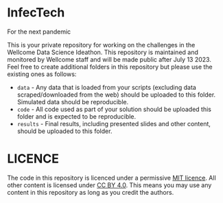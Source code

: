 # InfecTech
For the next pandemic

This is your private repository for working on the challenges in the Wellcome Data Science Ideathon.
This repository is maintained and monitored by Wellcome staff and will be made public after July 13 2023.
Feel free to create additional folders in this repository but please use the existing ones as follows:

* `data` - Any data that is loaded from your scripts (excluding data scraped/downloaded from the web) should be uploaded to this folder. Simulated data should be reproducible.
* `code` - All code used as part of your solution should be uploaded this folder and is expected to be reproducible.
* `results` - Final results, including presented slides and other content, should be uploaded to this folder.

# LICENCE

The code in this repository is licenced under a permissive [MIT licence](https://opensource.org/licenses/MIT). All other content is licensed under [CC BY 4.0](https://creativecommons.org/licenses/by/4.0/). This means you may use any content in this repository as long as you credit the authors.
